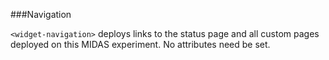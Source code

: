 ###Navigation

`<widget-navigation>` deploys links to the status page and all custom pages deployed on this MIDAS experiment.  No attributes need be set. 
